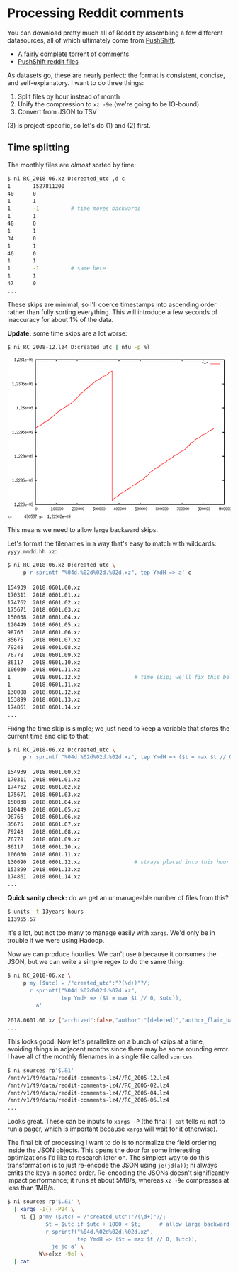 # Processing Reddit comments
You can download pretty much all of Reddit by assembling a few different
datasources, all of which ultimately come from
[PushShift](https://pushshift.io/).

- [A fairly complete torrent of
  comments](http://academictorrents.com/details/85a5bd50e4c365f8df70240ffd4ecc7dec59912b)
- [PushShift reddit files](https://files.pushshift.io/reddit/)

As datasets go, these are nearly perfect: the format is consistent, concise, and
self-explanatory. I want to do three things:

1. Split files by hour instead of month
2. Unify the compression to `xz -9e` (we're going to be IO-bound)
3. Convert from JSON to TSV

(3) is project-specific, so let's do (1) and (2) first.

## Time splitting
The monthly files are _almost_ sorted by time:

```sh
$ ni RC_2018-06.xz D:created_utc ,d c
1       1527811200
40      0
1       1
1       -1          # time moves backwards
1       1
48      0
1       1
34      0
1       1
46      0
1       1
1       -1          # same here
1       1
47      0
...
```

These skips are minimal, so I'll coerce timestamps into ascending order rather
than fully sorting everything. This will introduce a few seconds of inaccuracy
for about 1% of the data.

**Update:** some time skips are a lot worse:

```sh
$ ni RC_2008-12.lz4 D:created_utc | nfu -p %l
```

![image](screenshots/rc12-times.png)

This means we need to allow large backward skips.

Let's format the filenames in a way that's easy to match with wildcards:
`yyyy.mmdd.hh.xz`:

```sh
$ ni RC_2018-06.xz D:created_utc \
     p'r sprintf "%04d.%02d%02d.%02d.xz", tep YmdH => a' c

154939  2018.0601.00.xz
170311  2018.0601.01.xz
174762  2018.0601.02.xz
175671  2018.0601.03.xz
150038  2018.0601.04.xz
120449  2018.0601.05.xz
98766   2018.0601.06.xz
85675   2018.0601.07.xz
79248   2018.0601.08.xz
76778   2018.0601.09.xz
86117   2018.0601.10.xz
106030  2018.0601.11.xz
1       2018.0601.12.xz                 # time skip; we'll fix this below
1       2018.0601.11.xz
130088  2018.0601.12.xz
153899  2018.0601.13.xz
174861  2018.0601.14.xz
...
```

Fixing the time skip is simple; we just need to keep a variable that stores the
current time and clip to that:

```sh
$ ni RC_2018-06.xz D:created_utc \
     p'r sprintf "%04d.%02d%02d.%02d.xz", tep YmdH => ($t = max $t // 0, a)' c

154939  2018.0601.00.xz
170311  2018.0601.01.xz
174762  2018.0601.02.xz
175671  2018.0601.03.xz
150038  2018.0601.04.xz
120449  2018.0601.05.xz
98766   2018.0601.06.xz
85675   2018.0601.07.xz
79248   2018.0601.08.xz
76778   2018.0601.09.xz
86117   2018.0601.10.xz
106030  2018.0601.11.xz
130090  2018.0601.12.xz                 # strays placed into this hour
153899  2018.0601.13.xz
174861  2018.0601.14.xz
...
```

**Quick sanity check:** do we get an unmanageable number of files from this?

```sh
$ units -t 13years hours
113955.57
```

It's a lot, but not too many to manage easily with `xargs`. We'd only be in
trouble if we were using Hadoop.

Now we can produce hourlies. We can't use `D` because it consumes the JSON, but
we can write a simple regex to do the same thing:

```sh
$ ni RC_2018-06.xz \
     p'my ($utc) = /"created_utc":"?(\d+)"?/;
       r sprintf("%04d.%02d%02d.%02d.xz",
                 tep YmdH => ($t = max $t // 0, $utc)),
         a'

2018.0601.00.xz {"archived":false,"author":"[deleted]","author_flair_background_color":"","author_flair_css_class":null,"author_flair_template_id":null,"author_flair_text":null,"author_flair_text_color":"dark","body":"[deleted]","can_gild":true,"can_mod_post":false,"controversiality":0,"created_utc":1527811200,"distinguished":null,"edited":false,"gilded":0,"id":"dzwso8y","is_submitter":false,"link_id":"t3_8njnh5","no_follow":true,"parent_id":"t3_8njnh5","permalink":"\/r\/pics\/comments\/8njnh5\/this_is_one_sexy_axe\/dzwso8y\/","removal_reason":null,"retrieved_on":1532065421,"rte_mode":"markdown","score":1,"score_hidden":false,"send_replies":true,"stickied":false,"subreddit":"pics","subreddit_id":"t5_2qh0u","subreddit_type":"public"}
...
```

This looks good. Now let's parallelize on a bunch of xzips at a time, avoiding
things in adjacent months since there may be some rounding error. I have all of
the monthly filenames in a single file called `sources`.

```sh
$ ni sources rp'$.&1'
/mnt/v1/t9/data/reddit-comments-lz4//RC_2005-12.lz4
/mnt/v1/t9/data/reddit-comments-lz4//RC_2006-02.lz4
/mnt/v1/t9/data/reddit-comments-lz4//RC_2006-04.lz4
/mnt/v1/t9/data/reddit-comments-lz4//RC_2006-06.lz4
...
```

Looks great. These can be inputs to `xargs -P` (the final `| cat` tells `ni`
not to run a pager, which is important because `xargs` will wait for it
otherwise).

The final bit of processing I want to do is to normalize the field ordering
inside the JSON objects. This opens the door for some interesting optimizations
I'd like to research later on. The simplest way to do this transformation is to
just re-encode the JSON using `je(jd(a))`; ni always emits the keys in sorted
order. Re-encoding the JSONs doesn't significantly impact performance; it runs
at about 5MB/s, whereas `xz -9e` compresses at less than 1MB/s.

```sh
$ ni sources rp'$.&1' \
  | xargs -I{} -P24 \
    ni {} p'my ($utc) = /"created_utc":"?(\d+)"?/;
            $t = $utc if $utc + 1800 < $t;      # allow large backward skips
            r sprintf("%04d.%02d%02d.%02d.xz",
                      tep YmdH => ($t = max $t // 0, $utc)),
              je jd a' \
          W\>e[xz -9e] \
  | cat
```
